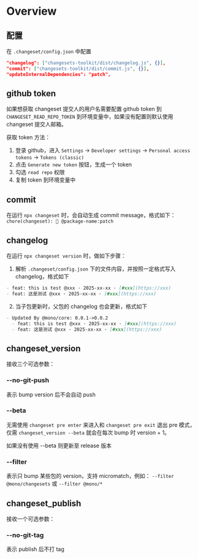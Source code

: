 # Overview

## 配置
在 `.changeset/config.json` 中配置
```json
"changelog": ["changesets-toolkit/dist/changelog.js", {}],
"commit": ["changesets-toolkit/dist/commit.js", {}],
"updateInternalDependencies": "patch",
```

## github token 
如果想获取 changeset 提交人的用户名需要配置 github token 到 `CHANGESET_READ_REPO_TOKEN` 到环境变量中，如果没有配置则默认使用 changeset 提交人邮箱。

获取 token 方法：
1. 登录 github，进入 `Settings` -> `Developer settings` -> `Personal access tokens` -> `Tokens (classic)`
2. 点击 `Generate new token` 按钮，生成一个 token
3. 勾选 `read repo` 权限
4. 复制 token 到环境变量中

## commit
在运行 `npx changeset` 时，会自动生成 commit message，格式如下：
`chore(changeset): 🦋 @package-name:patch`

## changelog
在运行 `npx changeset version` 时，做如下步骤：
1. 解析 `.changeset/config.json` 下的文件内容，并按照一定格式写入 changelog，格式如下
```md
- feat: this is test @xxx · 2025-xx-xx · [#xxx](https://xxx)
- feat: 这是测试 @xxx · 2025-xx-xx · [#xxx](https://xxx)
```
2. 当子包更新时，父包的 changelog 也会更新，格式如下
```md
- Updated By @mono/core: 0.0.1->0.0.2
  - feat: this is test @xxx · 2025-xx-xx · [#xxx](https://xxx)
  - feat: 这是测试 @xxx · 2025-xx-xx · [#xxx](https://xxx)
```

## changeset_version
接收三个可选参数：
###  --no-git-push
表示 bump version 后不会自动 push

### --beta
无需使用 `changeset pre enter` 来进入和 `changeset pre exit` 退出 pre 模式，仅需 `changeset_version --beta` 就会在每次 bump 时 version + 1。

如果没有使用 --beta 则更新至 release 版本

### --filter
表示只 bump 某些包的 version，支持 micromatch，例如： `--filter @mono/changesets` 或 `--filter @mono/*` 

## changeset_publish
接收一个可选参数：
### --no-git-tag
表示 publish 后不打 tag
